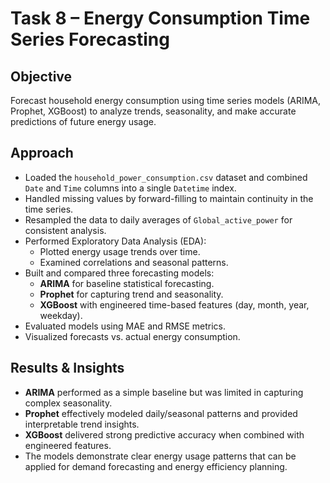 # Task 8 – Energy Consumption Time Series Forecasting

## Objective
Forecast household energy consumption using time series models (ARIMA, Prophet, XGBoost) to analyze trends, seasonality, and make accurate predictions of future energy usage.

## Approach
- Loaded the `household_power_consumption.csv` dataset and combined `Date` and `Time` columns into a single `Datetime` index.
- Handled missing values by forward-filling to maintain continuity in the time series.
- Resampled the data to daily averages of `Global_active_power` for consistent analysis.
- Performed Exploratory Data Analysis (EDA):
  - Plotted energy usage trends over time.
  - Examined correlations and seasonal patterns.
- Built and compared three forecasting models:
  - **ARIMA** for baseline statistical forecasting.
  - **Prophet** for capturing trend and seasonality.
  - **XGBoost** with engineered time-based features (day, month, year, weekday).
- Evaluated models using MAE and RMSE metrics.
- Visualized forecasts vs. actual energy consumption.

## Results & Insights
- **ARIMA** performed as a simple baseline but was limited in capturing complex seasonality.
- **Prophet** effectively modeled daily/seasonal patterns and provided interpretable trend insights.
- **XGBoost** delivered strong predictive accuracy when combined with engineered features.
- The models demonstrate clear energy usage patterns that can be applied for demand forecasting and energy efficiency planning.
